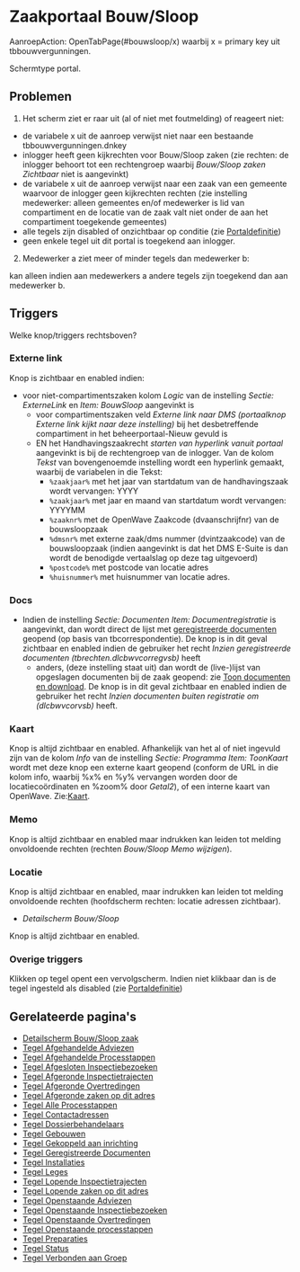 # Zaakportaal Bouw/Sloop

AanroepAction: OpenTabPage(#bouwsloop/x) waarbij x = primary key uit tbbouwvergunningen.

Schermtype portal.

## Problemen

1) Het scherm ziet er raar uit (al of niet met foutmelding) of reageert niet:

* de variabele x uit de aanroep verwijst niet naar een bestaande tbbouwvergunningen.dnkey
* inlogger heeft geen kijkrechten voor Bouw/Sloop zaken (zie rechten: de inlogger behoort tot een rechtengroep waarbij *Bouw/Sloop zaken Zichtbaar* niet is aangevinkt)
* de variabele x uit de aanroep verwijst naar een zaak van een gemeente waarvoor de inlogger geen kijkrechten rechten (zie instelling medewerker: alleen gemeentes en/of medewerker is lid van compartiment en de locatie van de zaak valt niet onder de aan het compartiment toegekende gemeentes)
* alle tegels zijn disabled of onzichtbaar op conditie (zie [Portaldefinitie](/docs/instellen_inrichten/portaldefinitie.md))
* geen enkele tegel uit dit portal is toegekend aan inlogger.

2) Medewerker a ziet meer of minder tegels dan medewerker b:

kan alleen indien aan medewerkers a andere tegels zijn toegekend dan aan medewerker b.

## Triggers

Welke knop/triggers rechtsboven?

### Externe link

Knop is zichtbaar en enabled indien:

* voor niet-compartimentszaken kolom *Logic* van de instelling *Sectie: ExterneLink* en *Item: BouwSloop* aangevinkt is
  * voor compartimentszaken veld *Externe link naar DMS (portaalknop Externe link kijkt naar deze instelling)* bij het desbetreffende compartiment in het beheerportaal-Nieuw gevuld is
  * EN het Handhavingszaakrecht *starten van hyperlink vanuit portaal* aangevinkt is bij de rechtengroep van de inlogger. Van de kolom *Tekst* van bovengenoemde instelling wordt een hyperlink gemaakt, waarbij de variabelen in die Tekst:
    * `%zaakjaar%` met het jaar van startdatum van de handhavingszaak wordt vervangen: YYYY
    * `%zaakjaar%` met jaar en maand van startdatum wordt vervangen: YYYYMM
    * `%zaaknr%` met de OpenWave Zaakcode (dvaanschrijfnr) van de bouwsloopzaak
    * `%dmsnr%` met externe zaak/dms nummer (dvintzaakcode) van de bouwsloopzaak (indien aangevinkt is dat het DMS E-Suite is dan wordt de benodigde vertaalslag op deze tag uitgevoerd)
    * `%postcode%` met postcode van locatie adres
    * `%huisnummer%` met huisnummer van locatie adres.

### Docs

* Indien de instelling *Sectie: Documenten Item: Documentregistratie* is aangevinkt, dan wordt direct de lijst met [geregistreerde documenten](/docs/probleemoplossing/module_overstijgende_schermen/geregistreerde_documenten.md) geopend (op basis van tbcorrespondentie). De knop is in dit geval zichtbaar en enabled indien de gebruiker het recht *Inzien geregistreerde documenten (tbrechten.dlcbwvcorregvsb)* heeft
  * anders, (deze instelling staat uit) dan wordt de (live-)lijst van opgeslagen documenten bij de zaak geopend: zie [Toon documenten en download](/docs/probleemoplossing/programmablokken/toon_documenten_en_download.md). De knop is in dit geval zichtbaar en enabled indien de gebruiker het recht *Inzien documenten buiten registratie om (dlcbwvcorvsb)* heeft.

### Kaart

Knop is altijd zichtbaar en enabled. Afhankelijk van het al of niet ingevuld zijn van de kolom *Info* van de instelling *Sectie: Programma Item: ToonKaart* wordt met deze knop een externe kaart geopend (conform de URL in die kolom info, waarbij %x% en %y% vervangen worden door de locatiecoördinaten en %zoom% door *Getal2*), of een interne kaart van OpenWave. Zie:[Kaart](/docs/probleemoplossing/module_overstijgende_schermen/kaart.md).

### Memo

Knop is altijd zichtbaar en enabled maar indrukken kan leiden tot melding onvoldoende rechten (rechten *Bouw/Sloop Memo wijzigen*).

### Locatie

Knop is altijd zichtbaar en enabled, maar indrukken kan leiden tot melding onvoldoende rechten (hoofdscherm rechten: locatie adressen zichtbaar).

* *Detailscherm Bouw/Sloop*

Knop is altijd zichtbaar en enabled.

### Overige triggers

Klikken op tegel opent een vervolgscherm. Indien niet klikbaar dan is de tegel ingesteld als disabled (zie [Portaldefinitie](/docs/instellen_inrichten/portaldefinitie.md))

## Gerelateerde pagina's

* [Detailscherm Bouw/Sloop zaak](/docs/probleemoplossing/portalen_en_moduleschermen/zaakportaal_bouw_sloop/detailscherm_bouw_sloop.md)
* [Tegel Afgehandelde Adviezen](/docs/probleemoplossing/portalen_en_moduleschermen/zaakportaal_bouw_sloop/tegel_afgehandelde_adviezen.md)
* [Tegel Afgehandelde Processtappen](/docs/probleemoplossing/portalen_en_moduleschermen/zaakportaal_bouw_sloop/tegel_afgehandelde_stappen.md)
* [Tegel Afgesloten Inspectiebezoeken](/docs/probleemoplossing/portalen_en_moduleschermen/zaakportaal_bouw_sloop/tegel_afgesloten_inspectiebezoeken.md)
* [Tegel Afgeronde Inspectietrajecten](/docs/probleemoplossing/portalen_en_moduleschermen/zaakportaal_bouw_sloop/tegel_afgesloten_inspectietrajecten.md)
* [Tegel Afgeronde Overtredingen](/docs/probleemoplossing/portalen_en_moduleschermen/zaakportaal_bouw_sloop/tegel_afgesloten_issues.md)
* [Tegel Afgeronde zaken op dit adres](/docs/probleemoplossing/portalen_en_moduleschermen/zaakportaal_bouw_sloop/tegel_afgesloten_zaken_op_dit_adres.md)
* [Tegel Alle Processtappen](/docs/probleemoplossing/portalen_en_moduleschermen/zaakportaal_bouw_sloop/tegel_alle_stappen.md)
* [Tegel Contactadressen](/docs/probleemoplossing/portalen_en_moduleschermen/zaakportaal_bouw_sloop/tegel_contactadressen.md)
* [Tegel Dossierbehandelaars](/docs/probleemoplossing/portalen_en_moduleschermen/zaakportaal_bouw_sloop/tegel_dossierbehandelaars.md)
* [Tegel Gebouwen](/docs/probleemoplossing/portalen_en_moduleschermen/zaakportaal_bouw_sloop/tegel_gebouwen.md)
* [Tegel Gekoppeld aan inrichting](/docs/probleemoplossing/portalen_en_moduleschermen/zaakportaal_bouw_sloop/tegel_gekoppeld_aan_inrichting.md)
* [Tegel Geregistreerde Documenten](/docs/probleemoplossing/portalen_en_moduleschermen/zaakportaal_bouw_sloop/tegel_geregistreerde_documenten.md)
* [Tegel Installaties](/docs/probleemoplossing/portalen_en_moduleschermen/zaakportaal_bouw_sloop/tegel_installaties.md)
* [Tegel Leges](/docs/probleemoplossing/portalen_en_moduleschermen/zaakportaal_bouw_sloop/tegel_leges.md)
* [Tegel Lopende Inspectietrajecten](/docs/probleemoplossing/portalen_en_moduleschermen/zaakportaal_bouw_sloop/tegel_lopende_inspectietrajecten.md)
* [Tegel Lopende zaken op dit adres](/docs/probleemoplossing/portalen_en_moduleschermen/zaakportaal_bouw_sloop/tegel_lopende_zaken_op_dit_adres.md)
* [Tegel Openstaande Adviezen](/docs/probleemoplossing/portalen_en_moduleschermen/zaakportaal_bouw_sloop/tegel_openstaande_adviezen.md)
* [Tegel Openstaande Inspectiebezoeken](/docs/probleemoplossing/portalen_en_moduleschermen/zaakportaal_bouw_sloop/tegel_openstaande_inspectiebezoeken.md)
* [Tegel Openstaande Overtredingen](/docs/probleemoplossing/portalen_en_moduleschermen/zaakportaal_bouw_sloop/tegel_openstaande_issues.md)
* [Tegel Openstaande processtappen](/docs/probleemoplossing/portalen_en_moduleschermen/zaakportaal_bouw_sloop/tegel_openstaande_stappen.md)
* [Tegel Preparaties](/docs/probleemoplossing/portalen_en_moduleschermen/zaakportaal_bouw_sloop/tegel_preparaties.md)
* [Tegel Status](/docs/probleemoplossing/portalen_en_moduleschermen/zaakportaal_bouw_sloop/tegel_status.md)
* [Tegel Verbonden aan Groep](/docs/probleemoplossing/portalen_en_moduleschermen/zaakportaal_bouw_sloop/tegel_verbonden_aan_groep.md)
